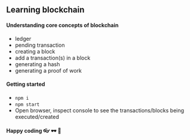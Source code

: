## Learning blockchain

#### Understanding core concepts of blockchain

- ledger
- pending transaction
- creating a block
- add a transaction(s) in a block
- generating a hash
- generating a proof of work

#### Getting started

- `npm i`
- `npm start`
- Open browser, inspect console to see the transactions/blocks being executed/created


#### Happy coding 👓 🕶 🥽